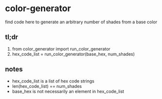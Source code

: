 # color-generator
find code here to generate an arbitrary number of shades from a base color

## tl;dr ##
1. from color_generator import run_color_generator
2. hex_code_list = run_color_generator(base_hex, num_shades)

## notes ##
* hex_code_list is a list of hex code strings
* len(hex_code_list) == num_shades
* base_hex is not necessarily an element in hex_code_list


